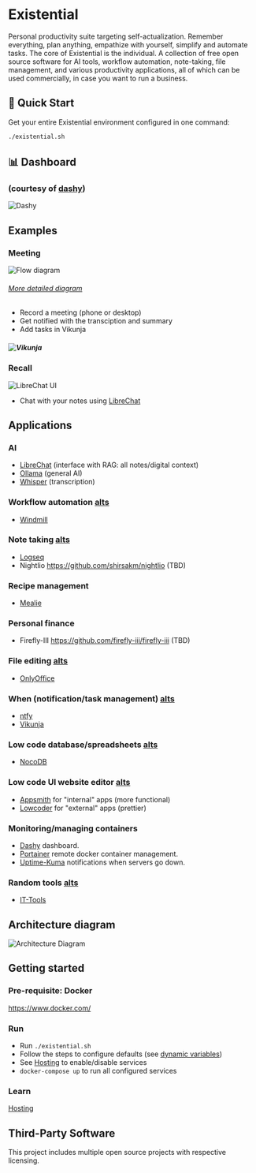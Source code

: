 # Existential

Personal productivity suite targeting self-actualization. Remember everything, plan anything, empathize with yourself, simplify and automate tasks. The core of Existential is the individual. A collection of free open source software for AI tools, workflow automation, note-taking, file management, and various productivity applications, all of which can be used commercially, in case you want to run a business.

## 🚀 Quick Start

Get your entire Existential environment configured in one command:

```bash
./existential.sh
```

## 📊 Dashboard
### (courtesy of [dashy](https://opensource.org/license/mit))
![Dashy](./services/dashy/dashy.png)

## Examples
### Meeting
![Flow diagram](./automations/flows/basic-flow.png)
###### [More detailed diagram](./automations/flows/transcribe/transcription.png)
- Record a meeting (phone or desktop)
- Get notified with the transciption and summary
- Add tasks in Vikunja
##### ![Vikunja](services/vikunja/vikunja.png)

### Recall
![LibreChat UI](./ai/libreChat/recall.png)
- Chat with your notes using [LibreChat](./ai/libreChat/README.md)

## Applications
### AI
- [LibreChat](./ai/libreChat/README.md) (interface with RAG: all notes/digital context)
- [Ollama](./ai/ollama/README.md) (general AI)
- [Whisper](./ai//whisper/README.md) (transcription)

### Workflow automation [alts](./graveyard/lowcodeWorkflow.md)
- [Windmill](./services/windmill/README.md)

### Note taking [alts](./graveyard/notes.md)
- [Logseq](./services/logseq/README.md)
- Nightlio https://github.com/shirsakm/nightlio (TBD)

### Recipe management
- [Mealie](./services/mealie/README.md)

### Personal finance
- Firefly-III https://github.com/firefly-iii/firefly-iii (TBD)

### File editing [alts](./graveyard/fileEditor.md)
- [OnlyOffice](https://www.onlyoffice.com/download-desktop.aspx#desktop)

### When (notification/task management) [alts](./graveyard/when.md)
- [ntfy](./services/ntfy/README.md)
- [Vikunja](./services/vikunja/README.md)

### Low code database/spreadsheets [alts](./graveyard/lowcodeDB.md)
- [NocoDB](./services/nocoDB/README.md)

### Low code UI website editor [alts](./graveyard/lowcodeUI.md)
- [Appsmith](./services/appsmith/README.md) for "internal" apps (more functional)
- [Lowcoder](./services/lowcoder/README.md) for "external" apps (prettier)

### Monitoring/managing containers
- [Dashy](./services/dashy/README.md) dashboard.
- [Portainer](./hosting/portainer/README.md) remote docker container management.
- [Uptime-Kuma](./hosting/uptimeKuma/README.md) notifications when servers go down.

### Random tools [alts](./graveyard/tools.md)
- [IT-Tools](./services/itTools/README.md)

## Architecture diagram
![Architecture Diagram](architecture.png)

## Getting started
### Pre-requisite: Docker
https://www.docker.com/

### Run
- Run `./existential.sh`
- Follow the steps to configure defaults (see [dynamic variables](./automations/existential/README.md#dynamic-variables))
- See [Hosting](/hosting/README.md#enabledisable-services) to enable/disable services
- `docker-compose up` to run all configured services

### Learn
[Hosting](/hosting/README.md)

## Third-Party Software

This project includes multiple open source projects with respective licensing.

